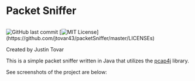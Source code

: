 # Packet Sniffer

<img alt="" src="https://img.shields.io/badge/java-%23ED8B00.svg?&style=for-the-badge&logo=java&logoColor=white" alt="Java"/>

![GitHub last commit](https://img.shields.io/github/last-commit/jtovar43/packetSniffer)
[![MIT License](https://img.shields.io/apm/l/atomic-design-ui.svg?)](https://github.com/jtovar43/packetSniffer/master/LICENSEs)

Created by Justin Tovar

This is a simple packet sniffer written in Java that utilizes the [pcap4j](https://github.com/kaitoy/pcap4j) library.

See screenshots of the project are below: